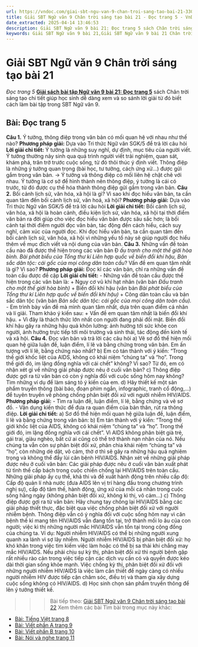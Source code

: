 ```yaml
---
url: https://vndoc.com/giai-sbt-ngu-van-9-chan-troi-sang-tao-bai-21-330293
title: Giải SBT Ngữ văn 9 Chân trời sáng tạo bài 21 - Đọc trang 5 - VnDoc.com
date_extracted: 2025-04-14 13:46:53
description: Giải SBT Ngữ văn 9 bài 21: Đọc trang 5 sách Chân trời sáng tạo có đáp án chi tiết cho các bạn cùng tham khảo.
keywords: Giải SBT Ngữ văn 9 bài 21,Giải SBT Ngữ văn 9 bài 21 Chân trời sáng tạo,Giải sách bài tập Ngữ văn CTST lớp 9,Ngữ văn lớp 9 Chân trời sáng tạo,giải bài tập ngữ văn lớp 9,bài Đọc trang 5,giải SBT ngữ văn 9 CTST trang 5
---
```


# Giải SBT Ngữ văn 9 Chân trời sáng tạo bài 21
 _Đọc trang 5_
[**Giải sách bài tập Ngữ văn 9 bài 21: Đọc trang 5**](<https://vndoc.com/giai-sbt-ngu-van-9-chan-troi-sang-tao-bai-21-330293>) sách Chân trời sáng tạo chi tiết giúp học sinh dễ dàng xem và so sánh lời giải từ đó biết cách làm bài tập trong SBT Ngữ văn 9.
## Bài: Đọc trang 5
**Câu 1.** Ý tưởng, thông điệp trong văn bản có mối quan hệ với nhau như thế nào?
**Phương pháp giải:**
Dựa vào Tri thức Ngữ văn SGK/5 để trả lời câu hỏi
**Lời giải chi tiết:**
Ý tưởng là những suy nghĩ, dự định, mục tiêu của người viết. Ý tưởng thường nảy sinh qua quá trình người viết trải nghiệm, quan sát, khám phá, trăn trở trước cuộc sống, từ đó thôi thúc ý định viết.
Thông điệp là những ý tưởng quan trọng \(bài học, tư tưởng, cách ứng xử…\) được gửi gắm trong văn bản.
-> Ý tưởng và thông điệp có mối liên hệ chặt chẽ với nhau. Ý tưởng là cơ sở để hình thành nên thông điệp, ý tưởng là cái có trước, từ đó được cụ thể hóa thành thông điệp gửi gắm trong văn bản.
**Câu 2.** Bối cảnh lịch sử, văn hóa, xã hội là gì? Vì sao khi đọc hiểu văn bản, ta cần quan tâm đến bối cảnh lịch sử, văn hoá, xã hội?
**Phương pháp giải:**
Dựa vào Tri thức Ngữ văn SGK/5 để trả lời câu hỏi
**Lời giải chi tiết:**
Bối cảnh lịch sử, văn hóa, xã hội là hoàn cảnh, điều kiện lịch sử, văn hóa, xã hội tại thời điểm văn bản ra đời giúp cho việc đọc hiểu văn bản được sâu sắc hơn; là bối cảnh tại thời điểm người đọc văn bản, tác động đến cách hiểu, cách suy nghĩ, cảm xúc của người đọc.
Khi đọc hiểu văn bản, ta cần quan tâm đến bối cảnh lịch sử, văn hóa, xã hội vì những yếu tố này sẽ giúp người đọc hiểu thêm về mục đích viết và nội dung của văn bản.
**Câu 3.** Những vấn đề toàn cầu nào đã được thể hiện trong các văn bản Đ _ấu tranh cho một thế giới hòa bình. Bài phát biểu của Tổng thư kí Liên hợp quốc về biến đổi khí hậu, Bản sắc dân tộc: cái gốc của mọi công dân toàn cầu_? Vấn đề em quan tâm nhất là gì? Vì sao?
**Phương pháp giải:**
Đọc kĩ các văn bản, chỉ ra những vấn đề toàn cầu được đề cập
**Lời giải chi tiết:**
\- Những vấn đề toàn cầu được thể hiện trong các văn bản là:
\+ Nguy cơ vũ khí hạt nhân \(văn bản _Đấu tranh cho một thế giới hòa bình\)_
\+ Biến đổi khí hậu \(văn bản _Bài phát biểu của Tổng thư kí Liên hợp quốc về biến đổi khí hậu\)_
\+ Công dân toàn cầu và bản sắc dân tộc \(văn bản _Bản sắc dân tộc: cái gốc của mọi công dân toàn cầu\)._
\- Em trình bày vấn đề mà mình quan tâm nhất, dựa trên quan điểm cá nhân và lí giải. Tham khảo ý kiến sau:
\+ Vấn đề em quan tâm nhất là biến đổi khí hậu.
\+ Vì đây là thách thức lớn nhất con người đang phải đối mặt. Biến đổi khí hậu gây ra những hậu quả khôn lường: ảnh hưởng tới sức khỏe con người, ảnh hưởng trực tiếp tới môi trường và sinh thái, tác động đến kinh tế và xã hội.
**Câu 4.** Đọc văn bản và trả lời các câu hỏi
a\) Vẽ sơ đồ thể hiện mối quan hệ giữa luận đề, luận điểm, lí lẽ và bằng chứng trong văn bản. Em ấn tượng với lí lẽ, bằng chứng nào nhất?
b\) Em có tán thành với ý kiến: “Trong thế giới khốc liệt của AIDS, không có khái niệm “chúng ta” và “họ”. Trong thế giới đó, im lặng đồng nghĩa với cái chết” không? Vì sao? Từ đó, em có nhận xét gì về những giải pháp được nêu ở cuối văn bản?
c\) Thông điệp được gợi ra từ văn bản có còn ý nghĩa đối với cuộc sống hôm nay không? Tìm những ví dụ để làm sáng tỏ ý kiến của em.
d\) Hãy thiết kế một sản phẩm truyền thông \(bài báo, đoạn phim ngắn, infographic, tranh cổ động,...\) để tuyên truyền về phòng chống phân biệt đối xử với người nhiễm HIV/AIDS.
**Phương pháp giải:**
\- Tìm ra luận đề, luận điểm, lí lẽ, bằng chứng và vẽ sơ đồ.
\- Vận dụng kiến thức để đưa ra quan điểm của bản thân, rút ra thông điệp.
**Lời giải chi tiết:**
a\) Sơ đồ thể hiện mối quan hệ giữa luận đề, luận điểm, lí lẽ và bằng chứng trong văn bản:
b\) Em tán thành với ý kiến: “Trong thế giới khốc liệt của AIDS, không có khái niệm “chúng ta” và “họ”. Trong thế giới đó, im lặng đồng nghĩa với cái chết”. Vì AIDS không phân biệt già trẻ, gái trai, giàu nghèo, bất cứ ai cũng có thể trở thành nạn nhân của nó. Nếu chúng ta vẫn còn sự phân biệt đối xử, phân chia khái niệm “chúng ta” và “họ”, còn những dè dặt, vô cảm, thờ ơ thì sẽ gây ra những hậu quả nghiêm trọng và không thể đẩy lùi căn bệnh HIV/AIDS.
Nhận xét về những giải pháp được nêu ở cuối văn bản: Các giải pháp được nêu ở cuối văn bản xuất phát từ tình thế cấp bách trong cuộc chiến chống lại HIV/AIDS trên toàn cầu. Những giải pháp ấy cụ thể, khả thi và đề xuất hành động trên nhiều cấp độ: Cấp độ quản lí nhà nước \(đưa AIDS lên vị trí hàng đầu trong chương trình nghị sự\), cấp độ tâm thế, hành động, ứng xử của mỗi cá nhân trong cuộc sống hằng ngày \(không phân biệt đối xử, không kì thị, vô cảm…\)
c\) Thông điệp được gợi ra từ văn bản: Hãy chung tay chống lại HIV/AIDS bằng các giải pháp thiết thực, đặc biệt qua việc chống phân biệt đối xử với người nhiễm bệnh.
Thông điệp vẫn có ý nghĩa đối với cuộc sống hôm nay vì căn bệnh thế kỉ mang tên HIV/AIDS vẫn đang tồn tại, trở thành mối lo âu của con người; việc kì thị những người mắc HIV/AIDS vẫn tồn tại trong cộng đồng của chúng ta.
Ví dụ:
Người nhiễm HIV/AIDS có thể bị những người xung quanh xa lánh vì sợ lây nhiễm.
Người nhiễm HIV/AIDS bị phân biệt đối xử: họ khó khăn trong việc tìm kiếm việc làm hoặc có thể bị sa thải khi chẳng may mắc HIV/AIDS.
Nếu phải chịu sự kỳ thị, phân biệt đối xử thì người bệnh gặp rất nhiều rào cản trong việc tiếp cận các dịch vụ cần có và quyền được kéo dài thời gian sống khỏe mạnh.
Việc chống kỳ thị, phân biệt đối xử đối với những người nhiễm HIV/AIDS là việc làm cần thiết để ngày càng có nhiều người nhiễm HIV được tiếp cận chăm sóc, điều trị và tham gia xây dựng cuộc sống không có HIV/AIDS.
d\) Học sinh chọn sản phẩm truyền thông để lên ý tưởng thiết kế.
>>> Bài tiếp theo: [Giải SBT Ngữ văn 9 Chân trời sáng tạo bài 22](<https://vndoc.com/giai-sbt-ngu-van-9-chan-troi-sang-tao-bai-22-330294>)
Xem thêm các bài Tìm bài trong mục này khác:
  * [Bài: Tiếng Việt trang 8](</giai-sbt-ngu-van-9-chan-troi-sang-tao-bai-22-330294>)
  * [Bài: Viết phần A trang 9](</giai-sbt-ngu-van-9-chan-troi-sang-tao-bai-23-330302>)
  * [Bài: Viết phần B trang 10](</giai-sbt-ngu-van-9-chan-troi-sang-tao-bai-24-330306>)
  * [Bài: Nói và nghe trang 11](</giai-sbt-ngu-van-9-chan-troi-sang-tao-bai-25-330307>)

